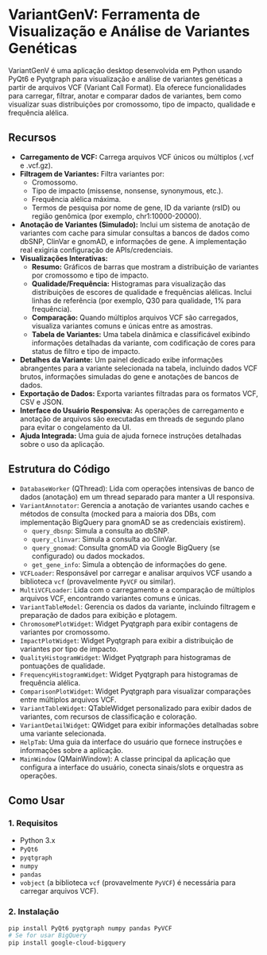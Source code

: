 # VariantGenV: Ferramenta de Visualização e Análise de Variantes Genéticas

VariantGenV é uma aplicação desktop desenvolvida em Python usando PyQt6 e Pyqtgraph para visualização e análise de variantes genéticas a partir de arquivos VCF (Variant Call Format). Ela oferece funcionalidades para carregar, filtrar, anotar e comparar dados de variantes, bem como visualizar suas distribuições por cromossomo, tipo de impacto, qualidade e frequência alélica.

## Recursos

* **Carregamento de VCF:** Carrega arquivos VCF únicos ou múltiplos (.vcf e .vcf.gz).
* **Filtragem de Variantes:** Filtra variantes por:
    * Cromossomo.
    * Tipo de impacto (missense, nonsense, synonymous, etc.).
    * Frequência alélica máxima.
    * Termos de pesquisa por nome de gene, ID da variante (rsID) ou região genômica (por exemplo, chr1:10000-20000).
* **Anotação de Variantes (Simulado):** Inclui um sistema de anotação de variantes com cache para simular consultas a bancos de dados como dbSNP, ClinVar e gnomAD, e informações de gene. A implementação real exigiria configuração de APIs/credenciais.
* **Visualizações Interativas:**
    * **Resumo:** Gráficos de barras que mostram a distribuição de variantes por cromossomo e tipo de impacto.
    * **Qualidade/Frequência:** Histogramas para visualização das distribuições de escores de qualidade e frequências alélicas. Inclui linhas de referência (por exemplo, Q30 para qualidade, 1% para frequência).
    * **Comparação:** Quando múltiplos arquivos VCF são carregados, visualiza variantes comuns e únicas entre as amostras.
    * **Tabela de Variantes:** Uma tabela dinâmica e classificável exibindo informações detalhadas da variante, com codificação de cores para status de filtro e tipo de impacto.
* **Detalhes da Variante:** Um painel dedicado exibe informações abrangentes para a variante selecionada na tabela, incluindo dados VCF brutos, informações simuladas do gene e anotações de bancos de dados.
* **Exportação de Dados:** Exporta variantes filtradas para os formatos VCF, CSV e JSON.
* **Interface do Usuário Responsiva:** As operações de carregamento e anotação de arquivos são executadas em threads de segundo plano para evitar o congelamento da UI.
* **Ajuda Integrada:** Uma guia de ajuda fornece instruções detalhadas sobre o uso da aplicação.

## Estrutura do Código

* `DatabaseWorker` (QThread): Lida com operações intensivas de banco de dados (anotação) em um thread separado para manter a UI responsiva.
* `VariantAnnotator`: Gerencia a anotação de variantes usando caches e métodos de consulta (mocked para a maioria dos DBs, com implementação BigQuery para gnomAD se as credenciais existirem).
    * `query_dbsnp`: Simula a consulta ao dbSNP.
    * `query_clinvar`: Simula a consulta ao ClinVar.
    * `query_gnomad`: Consulta gnomAD via Google BigQuery (se configurado) ou dados mockados.
    * `get_gene_info`: Simula a obtenção de informações do gene.
* `VCFLoader`: Responsável por carregar e analisar arquivos VCF usando a biblioteca `vcf` (provavelmente `PyVCF` ou similar).
* `MultiVCFLoader`: Lida com o carregamento e a comparação de múltiplos arquivos VCF, encontrando variantes comuns e únicas.
* `VariantTableModel`: Gerencia os dados da variante, incluindo filtragem e preparação de dados para exibição e plotagem.
* `ChromosomePlotWidget`: Widget Pyqtgraph para exibir contagens de variantes por cromossomo.
* `ImpactPlotWidget`: Widget Pyqtgraph para exibir a distribuição de variantes por tipo de impacto.
* `QualityHistogramWidget`: Widget Pyqtgraph para histogramas de pontuações de qualidade.
* `FrequencyHistogramWidget`: Widget Pyqtgraph para histogramas de frequência alélica.
* `ComparisonPlotWidget`: Widget Pyqtgraph para visualizar comparações entre múltiplos arquivos VCF.
* `VariantTableWidget`: QTableWidget personalizado para exibir dados de variantes, com recursos de classificação e coloração.
* `VariantDetailWidget`: QWidget para exibir informações detalhadas sobre uma variante selecionada.
* `HelpTab`: Uma guia da interface do usuário que fornece instruções e informações sobre a aplicação.
* `MainWindow` (QMainWindow): A classe principal da aplicação que configura a interface do usuário, conecta sinais/slots e orquestra as operações.

## Como Usar

### 1. Requisitos

* Python 3.x
* `PyQt6`
* `pyqtgraph`
* `numpy`
* `pandas`
* `vobject` (a biblioteca `vcf` (provavelmente `PyVCF`) é necessária para carregar arquivos VCF).

### 2. Instalação

```bash
pip install PyQt6 pyqtgraph numpy pandas PyVCF
# Se for usar BigQuery
pip install google-cloud-bigquery
